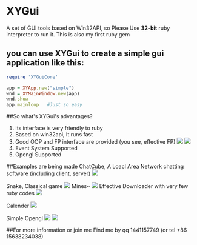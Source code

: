 # XYGui

A set of GUI tools based on Win32API, so Please Use **32-bit** ruby interpreter to run it. This is also my first ruby gem

## you can use XYGui to create a simple gui application like this:
```ruby
require 'XYGuiCore'

app = XYApp.new("simple")
wnd = XYMainWindow.new(app)
wnd.show
app.mainloop   #Just so easy
```

##So what's XYGui's advantages?
1. Its interface is very friendly to ruby
2. Based on win32api, It runs fast
3. Good OOP and FP interface are provided (you see, effective FP)
![](http://i3.piimg.com/8d90ea26799f990d.png)
![](http://i2.buimg.com/8ffa0d183473514f.png)
4. Event System Supported
5. Opengl Supported

##Examples are being made
ChatCube, A Loacl Area Network chatting software (including client, server)
![](http://i3.piimg.com/e19aacc36aca1a54.png)

Snake, Classical game
![](http://i2.buimg.com/e75ff9a9585a6748.png)
Mines~
![](http://i2.buimg.com/365be333accdd86c.png)
Effective Downloader with very few ruby codes
![](http://i2.buimg.com/3450172de3b76180.png)

Calender 
![](http://i3.piimg.com/5fb28465529b6993.png)

Simple Opengl
![](http://i3.piimg.com/e639abd1ea8f1db0.png)
![](http://i4.piimg.com/2de964225c6b09e5.png)

##For more information or join me
Find me by qq 1441157749 (or tel +86 15638234038)